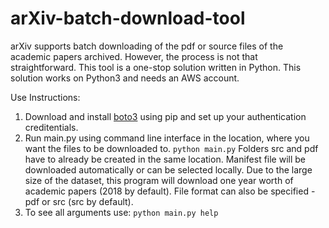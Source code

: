 # arXiv-batch-download-tool
arXiv supports batch downloading of the pdf or source files of the academic papers archived. However, the process is not that straightforward. This tool is a one-stop solution written in Python. This solution works on Python3 and needs an AWS account.

Use Instructions:

1. Download and install [boto3](https://boto3.amazonaws.com/v1/documentation/api/latest/guide/quickstart.html) using pip and set up your authentication creditentials. 
2. Run main.py using command line interface in the location, where you want the files to be downloaded to.
```python main.py```
Folders src and pdf have to already be created in the same location. Manifest file will be downloaded automatically or can be selected locally. Due to the large size of the dataset, this program will download one year worth of academic papers (2018 by default). File format can also be specified - pdf or src (src by default). 
3. To see all arguments use:
```python main.py help```
